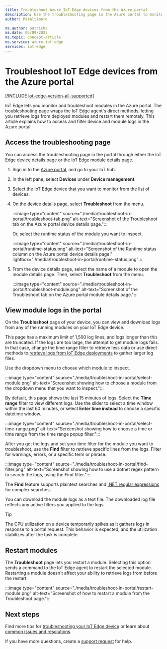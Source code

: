 ```yaml
---
title: Troubleshoot Azure IoT Edge devices from the Azure portal
description: Use the troubleshooting page in the Azure portal to monitor IoT Edge devices and modules
author: PatAltimore

ms.author: patricka
ms.date: 05/09/2025
ms.topic: concept-article
ms.service: azure-iot-edge
services: iot-edge
---
```


# Troubleshoot IoT Edge devices from the Azure portal

[!INCLUDE [iot-edge-version-all-supported](includes/iot-edge-version-all-supported.md)]

IoT Edge lets you monitor and troubleshoot modules in the Azure portal. The troubleshooting page wraps the IoT Edge agent's direct methods, letting you retrieve logs from deployed modules and restart them remotely. This article explains how to access and filter device and module logs in the Azure portal.

## Access the troubleshooting page

You can access the troubleshooting page in the portal through either the IoT Edge device details page or the IoT Edge module details page.

1. Sign in to the [Azure portal](https://portal.azure.com), and go to your IoT hub.

1. In the left pane, select **Devices** under **Device management**.

1. Select the IoT Edge device that you want to monitor from the list of devices.

1. On the device details page, select **Troubleshoot** from the menu.

   :::image type="content" source="./media/troubleshoot-in-portal/troubleshoot-tab.png" alt-text="Screenshot of the Troubleshoot tab on the Azure portal device details page.":::

   Or, select the runtime status of the module you want to inspect.

   :::image type="content" source="./media/troubleshoot-in-portal/runtime-status.png" alt-text="Screenshot of the Runtime status column on the Azure portal device details page." lightbox="./media/troubleshoot-in-portal/runtime-status.png":::

1. From the device details page, select the name of a module to open the module details page. Then, select **Troubleshoot** from the menu.

   :::image type="content" source="./media/troubleshoot-in-portal/troubleshoot-module.png" alt-text="Screenshot of the Troubleshoot tab on the Azure portal module details page.":::

## View module logs in the portal

On the **Troubleshoot** page of your device, you can view and download logs from any of the running modules on your IoT Edge device.

This page has a maximum limit of 1,500 log lines, and logs longer than this are truncated. If the logs are too large, the attempt to get module logs fails. In that case, change the time range filter to retrieve less data or use direct methods to [retrieve logs from IoT Edge deployments](how-to-retrieve-iot-edge-logs.md) to gather larger log files.

Use the dropdown menu to choose which module to inspect.

:::image type="content" source="./media/troubleshoot-in-portal/select-module.png" alt-text="Screenshot showing how to choose a module from the dropdown menu that you want to inspect.":::

By default, this page shows the last 15 minutes of logs. Select the **Time range** filter to view different logs. Use the slider to select a time window within the last 60 minutes, or select **Enter time instead** to choose a specific datetime window.

:::image type="content" source="./media/troubleshoot-in-portal/select-time-range.png" alt-text="Screenshot showing how to choose a time or time range from the time range popup filter.":::

After you get the logs and set your time filter for the module you want to troubleshoot, use the **Find** filter to retrieve specific lines from the logs. Filter for warnings, errors, or a specific term or phrase. 

:::image type="content" source="./media/troubleshoot-in-portal/find-filter.png" alt-text="Screenshot showing how to use a dotnet regex pattern to search the logs, using the Find filter.":::

The **Find** feature supports plaintext searches and [.NET regular expressions](/dotnet/standard/base-types/regular-expression-language-quick-reference) for complex searches.

You can download the module logs as a text file. The downloaded log file reflects any active filters you applied to the logs.

>[!TIP]
>The CPU utilization on a device temporarily spikes as it gathers logs in response to a portal request. This behavior is expected, and the utilization stabilizes after the task is complete.

## Restart modules

The **Troubleshoot** page lets you restart a module. Selecting this option sends a command to the IoT Edge agent to restart the selected module. Restarting a module doesn't affect your ability to retrieve logs from before the restart.

:::image type="content" source="./media/troubleshoot-in-portal/restart-module.png" alt-text="Screenshot of how to restart a module from the Troubleshoot page.":::

## Next steps

Find more tips for [troubleshooting your IoT Edge device](troubleshoot.md) or learn about [common issues and resolutions](troubleshoot-common-errors.md).

If you have more questions, create a [support request](https://portal.azure.com/#create/Microsoft.Support) for help.

